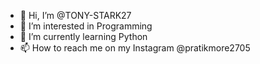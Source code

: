 - 👋 Hi, I’m @TONY-STARK27
- 👀 I’m interested in Programming
- 🌱 I’m currently learning Python
- 📫 How to reach me on my Instagram @pratikmore2705

<!---
TONY-STARK27/TONY-STARK27 is a ✨ special ✨ repository because its `README.md` (this file) appears on your GitHub profile.
You can click the Preview link to take a look at your changes.
--->
